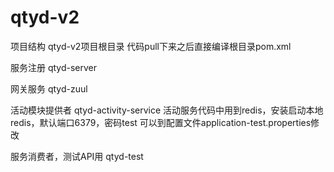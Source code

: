# qtyd-v2

项目结构
qtyd-v2项目根目录
代码pull下来之后直接编译根目录pom.xml

服务注册
qtyd-server

网关服务
qtyd-zuul

活动模块提供者
qtyd-activity-service
活动服务代码中用到redis，安装启动本地redis，默认端口6379，密码test
可以到配置文件application-test.properties修改

服务消费者，测试API用
qtyd-test




